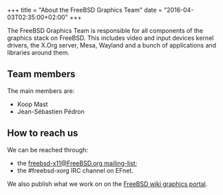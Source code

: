 +++
title = "About the FreeBSD Graphics Team"
date = "2016-04-03T02:35:00+02:00"
+++

The FreeBSD Graphics Team is responsible for all components of the
graphics stack on FreeBSD. This includes video and input devices kernel
drivers, the X.Org server, Mesa, Wayland and a bunch of applications and
libraries around them.

## Team members

The main members are:

* Koop Mast
* Jean-Sébastien Pédron

## How to reach us

We can be reached through:

* the [freebsd-x11@FreeBSD.org
  mailing-list](https://lists.freebsd.org/mailman/listinfo/freebsd-x11);
* the #freebsd-xorg IRC channel on EFnet.

We also publish what we work on on the [FreeBSD wiki graphics
portal](http://wiki.FreeBSD.org/Graphics).

